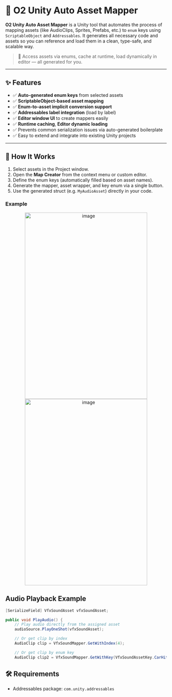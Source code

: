 # 🧩 O2 Unity Auto Asset Mapper

**O2 Unity Auto Asset Mapper** is a Unity tool that automates the process of mapping assets (like AudioClips, Sprites, Prefabs, etc.) to `enum` keys using `ScriptableObject` and `Addressables`. It generates all necessary code and assets so you can reference and load them in a clean, type-safe, and scalable way.

> 🔧 Access assets via enums, cache at runtime, load dynamically in editor — all generated for you.

---

## ✨ Features

- ✅ **Auto-generated enum keys** from selected assets
- ✅ **ScriptableObject-based asset mapping**
- ✅ **Enum-to-asset implicit conversion support**
- ✅ **Addressables label integration** (load by label)
- ✅ **Editor window UI** to create mappers easily
- ✅ **Runtime caching**, **Editor dynamic loading**
- ✅ Prevents common serialization issues via auto-generated boilerplate
- ✅ Easy to extend and integrate into existing Unity projects

---

## 🧠 How It Works

1. Select assets in the Project window.
2. Open the **Map Creator** from the context menu or custom editor.
3. Define the enum keys (automatically filled based on asset names).
4. Generate the mapper, asset wrapper, and key enum via a single button.
5. Use the generated struct (e.g. `MyAudioAsset`) directly in your code.

### Example
<div align="center">
  <img width="382" height="582" alt="image" src="https://github.com/user-attachments/assets/a6102125-c0d1-4439-8d26-0974937286dc" />
  <img width="382" height="582" alt="image" src="https://github.com/user-attachments/assets/60ad43a0-8ebe-4dbc-b2eb-520f2dca9ed7" />
</div>

## Audio Playback Example

```csharp
[SerializeField] VfxSoundAsset vfxSoundAsset;

public void PlayAudio() {
    // Play audio directly from the assigned asset
    audioSource.PlayOneShot(vfxSoundAsset);

    // Or get clip by index
    AudioClip clip = VfxSoundMapper.GetWithIndex(4);

    // Or get clip by enum key
    AudioClip clip2 = VfxSoundMapper.GetWithKey(VfxSoundAssetKey.CarHit

```
## 🛠️ Requirements

- Addressables package: `com.unity.addressables`
